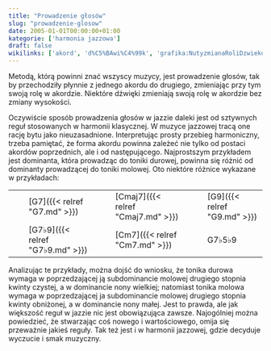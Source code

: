 ```yaml
---
title: "Prowadzenie głosów"
slug: "prowadzenie-glosow"
date: 2005-01-01T00:00:00+01:00
kategorie: ['harmonia jazzowa']
draft: false
wikilinks: ['akord', 'd%C5%BAwi%C4%99k', 'grafika:NutyzmianaRoliDzwiekowBezZmianyWysokosci.png', 'harmonia_klasyczna', 'dominanta', 'G7', 'Cmaj7', 'G9', 'Cmaj7', 'G7%E2%99%AD9', 'Cm7', 'G7%E2%99%AD5%E2%99%AD9', 'Cm7']
---
```

Metodą, którą powinni znać wszyscy muzycy, jest prowadzenie głosów, tak
by przechodziły płynnie z jednego akordu do drugiego, zmieniając przy
tym swoją rolę w akordzie<!-- link nie odnosił się do niczego -->. Niektóre
dźwięki<!-- link nie odnosił się do niczego --> zmieniają swoją rolę w akordzie bez
zmiany wysokości.



Oczywiście sposób prowadzenia głosów w jazzie daleki jest od sztywnych
reguł stosowanych w harmonii
klasycznej<!-- link nie odnosił się do niczego -->. W muzyce jazzowej tracą one
rację bytu jako nieuzasadnione. Interpretując prosty przebieg
harmoniczny, trzeba pamiętać, że forma akordu powinna zależeć nie tylko
od postaci akordów poprzednich, ale i od następującego. Najprostszym
przykładem jest dominanta<!-- link nie odnosił się do niczego -->, która prowadząc do
toniki durowej, powinna się różnić od dominanty prowadzącej do toniki
molowej. Oto niektóre różnice wykazane w przykładach:

|   |                         |   |                           |   |                             |   |                           |   |
| - | ----------------------- | - | ------------------------- | - | --------------------------- | - | ------------------------- | - |
| | | [G7]({{< relref "G7.md" >}})     | | | [Cmaj7]({{< relref "Cmaj7.md" >}}) | | | [G9]({{< relref "G9.md" >}})         | | | [Cmaj7]({{< relref "Cmaj7.md" >}}) | | |
| | | [G7♭9]({{< relref "G7♭9.md" >}}) | | | [Cm7]({{< relref "Cm7.md" >}})     | | | G7♭5♭9<!-- link nie odnosił się do niczego --> | | | [Cm7]({{< relref "Cm7.md" >}})     | | |

Analizując te przykłady, można dojść do wniosku, że tonika durowa wymaga
w poprzedzającej ją subdominancie molowej drugiego stopnia kwinty
czystej, a w dominancie nony wielkiej; natomiast tonika molowa wymaga w
poprzedzającej ja subdominancie molowej drugiego stopnia kwinty
obniżonej, a w dominancie nony małej. Jest to prawda, ale jak większość
reguł w jazzie nic jest obowiązująca zawsze. Najogólniej można
powiedzieć, że stwarzając coś nowego i wartościowego, omija się
przeważnie jakieś reguły. Tak też jest i w harmonii jazzowej, gdzie
decyduje wyczucie i smak muzyczny.

